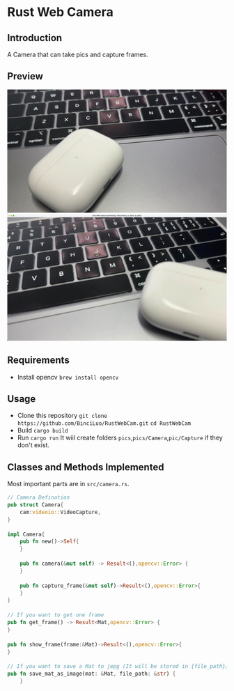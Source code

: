 # Rust Web Camera
## Introduction
A Camera that can take pics and capture frames.
## Preview 
![](for_readme/2023-06-23%5B17%3A56%3A24%5D.jpeg)
![](for_readme/3201687514247_.pic.jpg)

## Requirements
- Install opencv
`brew install opencv`
## Usage
- Clone this repository
`git clone https://github.com/BinciLuo/RustWebCam.git`
`cd RustWebCam`
- Build
`cargo build`
- Run
`cargo run`
It wiil create folders `pics`,`pics/Camera`,`pic/Capture` if they don't exist.

## Classes and Methods Implemented
Most important parts are in `src/camera.rs`.
```Rust
// Camera Defination
pub struct Camera{
    cam:videoio::VideoCapture,
}

impl Camera{
    pub fn new()->Self{
    }

    pub fn camera(&mut self) -> Result<(),opencv::Error> {
    }

    pub fn capture_frame(&mut self)->Result<(),opencv::Error>{
    }
}

// If you want to get one frame
pub fn get_frame() -> Result<Mat,opencv::Error> {
}

pub fn show_frame(frame:&Mat)->Result<(),opencv::Error>{
}

// If you want to save a Mat to jepg (It will be stored in {file_path}/{"%Y-%m-%d[%H:%M:%S]"}.jpeg)
pub fn save_mat_as_image(mat: &Mat, file_path: &str) {
    }
```
